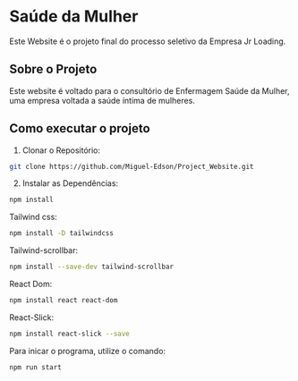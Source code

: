 # Saúde da Mulher
 Este Website é o projeto final do processo seletivo da Empresa Jr Loading. 

## Sobre o Projeto
Este website é voltado para o consultório de Enfermagem Saúde da Mulher, uma empresa voltada a saúde íntima de mulheres.

## Como executar o projeto

1. Clonar o Repositório:
```bash
git clone https://github.com/Miguel-Edson/Project_Website.git
```
2. Instalar as Dependências:
```bash
npm install 
```

   Tailwind css:
```bash
npm install -D tailwindcss
```
   Tailwind-scrollbar:
```bash
npm install --save-dev tailwind-scrollbar
```
   React Dom:
```bash
npm install react react-dom
```
   React-Slick:
```bash
npm install react-slick --save
```

Para inicar o programa, utilize o comando:
```bash
npm run start
```
